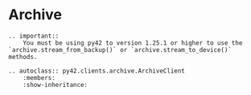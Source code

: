 # Archive

```{eval-rst}
.. important::
    You must be using py42 to version 1.25.1 or higher to use the `archive.stream_from_backup()` or `archive.stream_to_device()` methods.

```

```{eval-rst}
.. autoclass:: py42.clients.archive.ArchiveClient
    :members:
    :show-inheritance:
```
